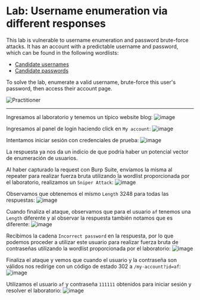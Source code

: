 # Lab: Username enumeration via different responses

This lab is vulnerable to username enumeration and password brute-force attacks. It has an account with a predictable username and password, which can be found in the following wordlists:

- [Candidate usernames](https://portswigger.net/web-security/authentication/auth-lab-usernames)
- [Candidate passwords](https://portswigger.net/web-security/authentication/auth-lab-passwords)

To solve the lab, enumerate a valid username, brute-force this user's password, then access their account page.


![Practitioner](https://img.shields.io/badge/level-Apprentice-green)  

---

Ingresamos al laboratorio y tenemos un típico website blog:
![image](https://github.com/user-attachments/assets/4ceeef43-68e8-4430-9d70-2090a6d79f89)

Ingresamos al panel de login haciendo click en `My account`:
![image](https://github.com/user-attachments/assets/573b4575-1624-4e6e-872b-560c5c05e009)

Intentamos iniciar sesión con credenciales de prueba:
![image](https://github.com/user-attachments/assets/64dec745-99d6-4611-b8b2-6e897f490688)

La respuesta ya nos da un indicio de que podría haber un potencial vector de enumeración de usuarios.

Al haber capturado la request con Burp Suite, envíamos la misma al repeater para realizar fuerza bruta utilizando la wordlist proporcionada por el laboratorio, realizamos un `Sniper Attack`:
![image](https://github.com/user-attachments/assets/607977dd-dddd-4541-b66e-8d57c08b2bb2)


Observamos que obtenemos el mísmo `Length` 3248 para todas las respuestas:
![image](https://github.com/user-attachments/assets/5ccd4de0-9c61-43cf-8162-df33752bb4cf)

Cuando finaliza el ataque, observamos que para el usuario `af` tenemos una `Length` diferente y al observar la respuesta también notamos que es diferente:
![image](https://github.com/user-attachments/assets/8178deaa-fd03-4257-b582-54d8109ed83a)

Recibimos la cadena `Incorrect password` en la respuesta, por lo que podemos proceder a utilizar este usuario para realizar fuerza bruta de contraseñas utilizando la wordlist proporcionada por el laboratorio:
![image](https://github.com/user-attachments/assets/75f784cc-f419-425b-b239-4fbb35d54845)


Finaliza el ataque y vemos que cuando el usuario y la contraseña son válidos nos redirige con un código de estado 302 a `/my-account?id=af`:
![image](https://github.com/user-attachments/assets/b7ec6da5-f0e5-4fbb-bba5-b46e90fc66fb)

Utilizamos el usuario `af` y contraseña `111111` obtenidos para iniciar sesión y resolver el laboratorio:
![image](https://github.com/user-attachments/assets/13de0d97-626f-41ca-8274-107434d30d8a)















